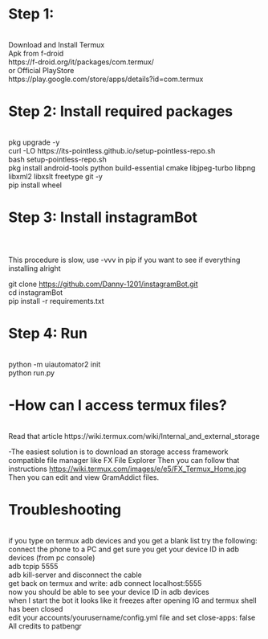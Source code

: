 <h1>Step 1: </h1> </br>
Download and Install Termux<br>
Apk from f-droid </br>
https://f-droid.org/it/packages/com.termux/ </br>
or Official PlayStore</br>
https://play.google.com/store/apps/details?id=com.termux

<h1>Step 2: Install required packages </h1> </br>
pkg upgrade -y </br>
curl -LO https://its-pointless.github.io/setup-pointless-repo.sh </br>
bash setup-pointless-repo.sh </br>
pkg install android-tools python build-essential cmake libjpeg-turbo libpng libxml2 libxslt freetype git -y </br>
pip install wheel </br>
<h1>Step 3: Install instagramBot</h1> </br>
<h3></h3>This procedure is slow, use -vvv in pip if you want to see if everything installing alright</h3></br>

git clone https://github.com/Danny-1201/instagramBot.git</br>
cd instagramBot </br>
pip install -r requirements.txt </br>

<h1>Step 4: Run </h1> </br>
python -m uiautomator2 init </br>
python run.py </br>

<h1>-How can I access termux files?</h1> </br>
Read that article https://wiki.termux.com/wiki/Internal_and_external_storage </br>

-The easiest solution is to download an storage access framework compatible file manager like FX File Explorer Then you can follow that instructions https://wiki.termux.com/images/e/e5/FX_Termux_Home.jpg Then you can edit and view GramAddict files.
</br>
<h1>Troubleshooting</h1></br>
if you type on termux adb devices and you get a blank list try the following:</br>
connect the phone to a PC and get sure you get your device ID in adb devices (from pc console) </br>
adb tcpip 5555 </br>
adb kill-server and disconnect the cable </br>
get back on termux and write: adb connect localhost:5555 </br>
now you should be able to see your device ID in adb devices </br>
when I start the bot it looks like it freezes after opening IG and termux shell has been closed </br>
edit your accounts/yourusername/config.yml file and set close-apps: false </br>
All credits to patbengr </br>
